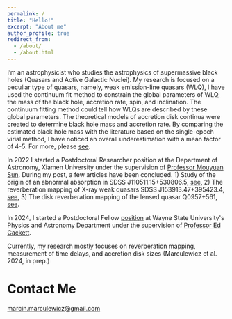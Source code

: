 ```yaml
---
permalink: /
title: "Hello!"
excerpt: "About me"
author_profile: true
redirect_from: 
  - /about/
  - /about.html
---
```


I’m an astrophysicist who studies the astrophysics of supermassive black holes (Quasars and Active Galactic Nuclei). 
My research is focused on a peculiar type of quasars, namely, weak emission-line quasars (WLQ), I have used the continuum fit method to constrain the global parameters of WLQ, the mass of the black hole, accretion rate, spin, and inclination. The continuum fitting method could tell how WLQs are described by these global parameters. The theoretical models of accretion disk continua were created to determine black hole mass and accretion rate. By comparing the estimated black hole mass with the literature based on the single-epoch virial method, I have noticed an overall underestimation with a mean factor of 4-5. For more, please [see](https://iopscience.iop.org/article/10.3847/1538-4357/ab9597).

In 2022 I started a Postdoctoral Researcher position at the Department of Astronomy, Xiamen University under the supervision of [Professor Mouyuan Sun](https://astrosunmy.github.io/astrosunmy/index.html). During my post, a few articles have been concluded. 1) Study of the origin of an abnormal absorption in SDSS J110511.15+530806.5, [see](https://ui.adsabs.harvard.edu/abs/2022A%26A...668A.128M/abstract), 2) The reverberation mapping of X-ray weak quasars SDSS J153913.47+395423.4, [see](https://ui.adsabs.harvard.edu/abs/2023ApJ...956..126M/abstract), 3) The disk reverberation mapping of the lensed quasar Q0957+561, [see](https://ui.adsabs.harvard.edu/abs/2024ApJ...976..211M/abstract).

In 2024, I started a Postdoctoral Fellow [position](https://clasprofiles.wayne.edu/profile/hx3524) at Wayne State University's Physics and Astronomy Department under the supervision of [Professor Ed Cackett](https://clasprofiles.wayne.edu/profile/ew1397).

Currently, my research mostly focuses on reverberation mapping, measurement of time delays, and accretion disk sizes (Marculewicz et al. 2024, in prep.)

Contact Me
=====
marcin.marculewicz@gmail.com
